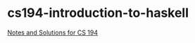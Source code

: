 cs194-introduction-to-haskell
=============================

[Notes and Solutions for CS 194](http://www.seas.upenn.edu/~cis194/spring13/index.html)

